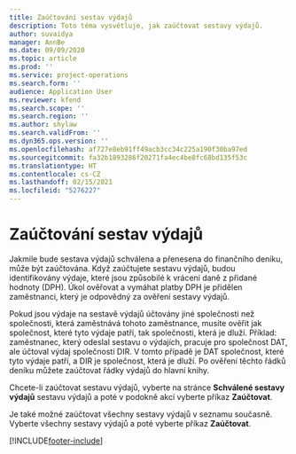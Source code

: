 ```yaml
---
title: Zaúčtování sestav výdajů
description: Toto téma vysvětluje, jak zaúčtovat sestavy výdajů.
author: suvaidya
manager: AnnBe
ms.date: 09/09/2020
ms.topic: article
ms.prod: ''
ms.service: project-operations
ms.search.form: ''
audience: Application User
ms.reviewer: kfend
ms.search.scope: ''
ms.search.region: ''
ms.author: shylaw
ms.search.validFrom: ''
ms.dyn365.ops.version: ''
ms.openlocfilehash: af727e8eb91ff49acb3cc34c225a190f30ba97ed
ms.sourcegitcommit: fa32b1893286f20271fa4ec4be8fc68bd135f53c
ms.translationtype: HT
ms.contentlocale: cs-CZ
ms.lasthandoff: 02/15/2021
ms.locfileid: "5276227"
---
```

# <a name="post-expense-reports"></a>Zaúčtování sestav výdajů

Jakmile bude sestava výdajů schválena a přenesena do finančního deníku, může být zaúčtována. Když zaúčtujete sestavu výdajů, budou identifikovány výdaje, které jsou způsobilé k vrácení daně z přidané hodnoty (DPH). Úkol ověřovat a vymáhat platby DPH je přidělen zaměstnanci, který je odpovědný za ověření sestavy výdajů.

Pokud jsou výdaje na sestavě výdajů účtovány jiné společnosti než společnosti, která zaměstnává tohoto zaměstnance, musíte ověřit jak společnost, které tyto výdaje patří, tak společnosti, která je dluží. Příklad: zaměstnanec, který odeslal sestavu o výdajích, pracuje pro společnost DAT, ale účtoval výdaj společnosti DIR. V tomto případě je DAT společnost, které tyto výdaje patří, a DIR je společnost, která je dluží. Po ověření těchto řádků deníku můžete zaúčtovat řádky výdajů do hlavní knihy.

Chcete-li zaúčtovat sestavu výdajů, vyberte na stránce **Schválené sestavy výdajů** sestavu výdajů a poté v podokně akcí vyberte příkaz **Zaúčtovat**.

Je také možné zaúčtovat všechny sestavy výdajů v seznamu současně. Vyberte všechny sestavy výdajů a poté vyberte příkaz **Zaúčtovat**.


[!INCLUDE[footer-include](../includes/footer-banner.md)]